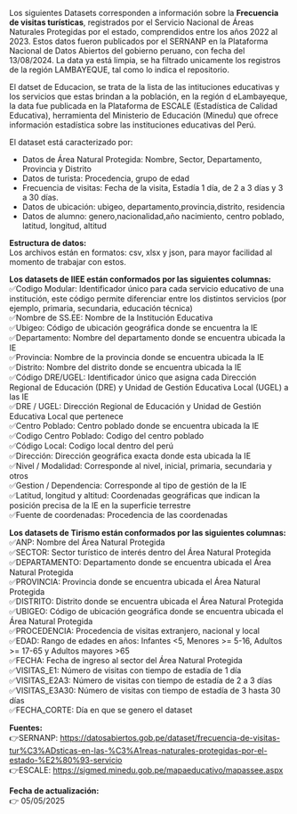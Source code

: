 Los siguientes Datasets corresponden a información sobre la **Frecuencia de visitas turísticas**, registrados por el Servicio Nacional de Áreas Naturales Protegidas por el estado, comprendidos entre los años 2022 al 2023. Estos datos fueron publicados por el SERNANP en la Plataforma Nacional de Datos Abiertos del gobierno peruano, con fecha del 13/08/2024. La data ya está limpia, se ha filtrado unicamente los registros de la región LAMBAYEQUE, tal como lo indica el repositorio.  

El datset de Educacion, se trata de la lista de las intituciones educativas y los servicios que estas brindan a la población, en la región d eLambayeque, la data fue publicada en la Plataforma de ESCALE (Estadística de Calidad Educativa), herramienta del Ministerio de Educación (Minedu) que ofrece información estadística sobre las instituciones educativas del Perú. 

El dataset está caracterizado por:  
- Datos de Área Natural Protegida: Nombre, Sector, Departamento, Provincia y Distrito  
- Datos de turista: Procedencia, grupo de edad  
- Frecuencia de visitas: Fecha de la visita, Estadía 1 día, de 2 a 3 días y 3 a 30 días.  
- Datos de ubicación: ubigeo, departamento,provincia,distrito, residencia   
- Datos de alumno: genero,nacionalidad,año nacimiento, centro poblado, latitud, longitud, altitud    

**Estructura de datos:**   
Los archivos están en formatos: csv, xlsx y json, para mayor facilidad al momento de trabajar con estos.  

**Los datasets de IIEE están conformados por las siguientes columnas:**  
✅Codigo Modular: Identificador único para cada servicio educativo de una institución, este código permite diferenciar entre los distintos servicios (por ejemplo, primaria, secundaria, educación técnica)    
✅Nombre de SS.EE: Nombre de la Institución Educativa  
✅Ubigeo: Código de ubicación geográfica donde se encuentra la IE  
✅Departamento: Nombre del departamento donde se encuentra ubicada la IE   
✅Provincia: Nombre de la provincia donde se encuentra ubicada la IE    
✅Distrito: Nombre del distrito donde se encuentra ubicada la IE  
✅Código DRE/UGEL: Identificador único que asigna cada Dirección Regional de Educación (DRE) y Unidad de Gestión Educativa Local (UGEL) a las IE    
✅DRE / UGEL: Dirección Regional de Educación y Unidad de Gestión Educativa Local que pertenece   
✅Centro Poblado: Centro poblado donde se encuentra ubicada la IE    
✅Codigo Centro Poblado: Codigo del centro poblado  
✅Código Local: Codigo local dentro del perú  
✅Dirección: Dirección geográfica exacta donde esta ubicada la IE  
✅Nivel / Modalidad: Corresponde al nivel, inicial, primaria, secundaria y otros   
✅Gestion / Dependencia: Corresponde al tipo de gestión de la IE  
✅Latitud, longitud y altitud: Coordenadas geográficas que indican la posición precisa de la IE en la superficie terrestre   
✅Fuente de coordenadas: Procedencia de las coordenadas   

**Los datasets de Tirismo están conformados por las siguientes columnas:**  
✅ANP: Nombre del Área Natural Protegida  
✅SECTOR: Sector turístico de interés dentro del Área Natural Protegida  
✅DEPARTAMENTO: Departamento donde se encuentra ubicada el Área Natural Protegida  
✅PROVINCIA: Provincia donde se encuentra ubicada el Área Natural Protegida  
✅DISTRITO: Distrito donde se encuentra ubicada el Área Natural Protegida  
✅UBIGEO: Código de ubicación geográfica donde se encuentra ubicada el Área Natural Protegida  
✅PROCEDENCIA: Procedencia de visitas extranjero, nacional y local  
✅EDAD: Rango de edades en años: Infantes <5, Menores >= 5-16, Adultos >= 17-65 y Adultos mayores >65  
✅FECHA:	Fecha de ingreso al sector del Área Natural Protegida  
✅VISITAS_E1: Número de visitas con tiempo de estadía de 1 día  
✅VISITAS_E2A3: Número de visitas con tiempo de estadía de 2 a 3 días  
✅VISITAS_E3A30: Número de visitas con tiempo de estadía de 3 hasta 30 días  
✅FECHA_CORTE: Día en que se genero el dataset  


**Fuentes:**   
👉SERNANP: https://datosabiertos.gob.pe/dataset/frecuencia-de-visitas-tur%C3%ADsticas-en-las-%C3%A1reas-naturales-protegidas-por-el-estado-%E2%80%93-servicio  
👉ESCALE: https://sigmed.minedu.gob.pe/mapaeducativo/mapassee.aspx      

**Fecha de actualización:**  
👉 05/05/2025  
